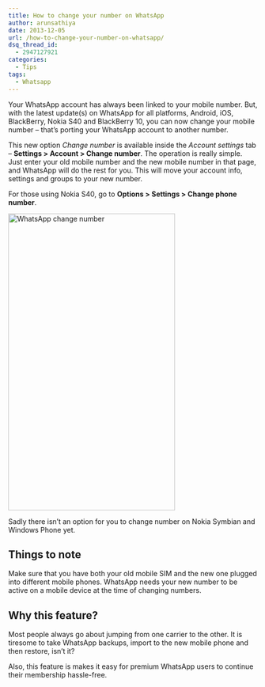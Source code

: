 ```yaml
---
title: How to change your number on WhatsApp
author: arunsathiya
date: 2013-12-05
url: /how-to-change-your-number-on-whatsapp/
dsq_thread_id:
  - 2947127921
categories:
  - Tips
tags:
  - Whatsapp
---
```

Your WhatsApp account has always been linked to your mobile number. But, with the latest update(s) on WhatsApp for all platforms, Android, iOS, BlackBerry, Nokia S40 and BlackBerry 10, you can now change your mobile number &#8211; that&#8217;s porting your WhatsApp account to another number.

This new option *Change number* is available inside the *Account settings* tab &#8211; **Settings > Account > Change number**. The operation is really simple. Just enter your old mobile number and the new mobile number in that page, and WhatsApp will do the rest for you. This will move your account info, settings and groups to your new number.

For those using Nokia S40, go to **Options > Settings > Change phone number**.

[<img class="aligncenter size-medium wp-image-78825" alt="WhatsApp change number" src="http://cdn.devilsworkshop.org/files/2013/12/Screenshot_2013-11-09-16-34-03-337x600.png" width="337" height="600" />][1]

Sadly there isn&#8217;t an option for you to change number on Nokia Symbian and Windows Phone yet.

## Things to note

Make sure that you have both your old mobile SIM and the new one plugged into different mobile phones. WhatsApp needs your new number to be active on a mobile device at the time of changing numbers.

## Why this feature?

Most people always go about jumping from one carrier to the other. It is tiresome to take WhatsApp backups, import to the new mobile phone and then restore, isn&#8217;t it?

Also, this feature is makes it easy for premium WhatsApp users to continue their membership hassle-free.

 [1]: http://cdn.devilsworkshop.org/files/2013/12/Screenshot_2013-11-09-16-34-03.png

